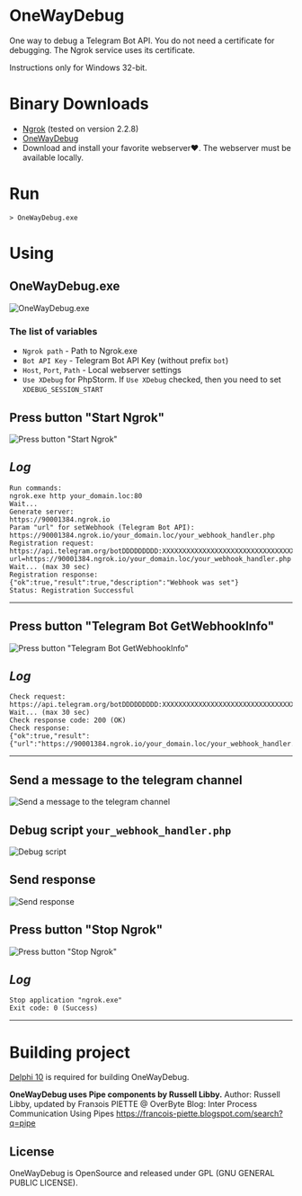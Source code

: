 # OneWayDebug

One way to debug a Telegram Bot API.
You do not need a certificate for debugging.
The Ngrok service uses its certificate.

Instructions only for Windows 32-bit.

# Binary Downloads
- [Ngrok](https://ngrok.com) (tested on version 2.2.8)
- [OneWayDebug](https://github.com/apronin83/one_way_debug/releases/download/v1.0.0.0-stable/OneWayDebug.zip)
- Download and install your favorite webserver:heart:.
  The webserver must be available locally.

# Run
    > OneWayDebug.exe
	
# Using

## OneWayDebug.exe
![OneWayDebug.exe](docs/pic1.png)

### The list of variables
* `Ngrok path` - Path to Ngrok.exe
* `Bot API Key` - Telegram Bot API Key (without prefix `bot`)
* `Host`, `Port`, `Path` - Local webserver settings
* `Use XDebug` for PhpStorm. If `Use XDebug` checked, then you need to set `XDEBUG_SESSION_START`

## Press button "Start Ngrok"
![Press button "Start Ngrok"](docs/pic2.png)

*Log*
----
    Run commands:
    ngrok.exe http your_domain.loc:80
    Wait...
    Generate server:
    https://90001384.ngrok.io
    Param "url" for setWebhook (Telegram Bot API):
    https://90001384.ngrok.io/your_domain.loc/your_webhook_handler.php
    Registration request:
    https://api.telegram.org/botDDDDDDDDD:XXXXXXXXXXXXXXXXXXXXXXXXXXXXXXXXXXX/setwebhook?url=https://90001384.ngrok.io/your_domain.loc/your_webhook_handler.php
    Wait... (max 30 sec)
    Registration response:
    {"ok":true,"result":true,"description":"Webhook was set"}
    Status: Registration Successful
----

## Press button "Telegram Bot GetWebhookInfo"
![Press button "Telegram Bot GetWebhookInfo"](docs/pic3.png)

*Log*
----
    Check request:
    https://api.telegram.org/botDDDDDDDDD:XXXXXXXXXXXXXXXXXXXXXXXXXXXXXXXXXXX/getWebhookInfo
    Wait... (max 30 sec)
    Check response code: 200 (OK)
    Check response:
    {"ok":true,"result":{"url":"https://90001384.ngrok.io/your_domain.loc/your_webhook_handler.php","has_custom_certificate":false,"pending_update_count":0,"max_connections":40}}
----

## Send a message to the telegram channel
![Send a message to the telegram channel](docs/pic4.png)

## Debug script `your_webhook_handler.php`
![Debug script](docs/pic5.png)

## Send response
![Send response](docs/pic6.png)

## Press button "Stop Ngrok"
![Press button "Stop Ngrok"](docs/pic7.png)

*Log*
----
    Stop application "ngrok.exe"
    Exit code: 0 (Success)
----

# Building project
[Delphi 10](https://www.embarcadero.com/products/delphi) is required for building OneWayDebug.

**OneWayDebug uses Pipe components by Russell Libby.**
Author: Russell Libby, updated by Franзois PIETTE @ OverByte
Blog: Inter Process Communication Using Pipes <https://francois-piette.blogspot.com/search?q=pipe>

License
-------
OneWayDebug is OpenSource and released under GPL (GNU GENERAL PUBLIC LICENSE).
<!--Probably OneWayDebug saved you a lot of time and you like it. In this case you may make a donation here.-->
